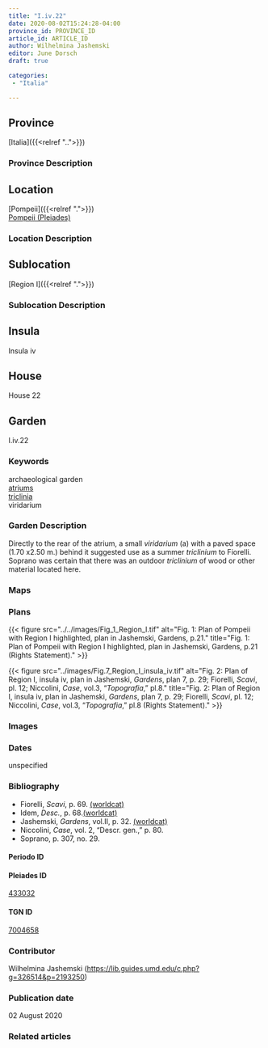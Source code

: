 ```yaml
---
title: "I.iv.22"
date: 2020-08-02T15:24:28-04:00
province_id: PROVINCE_ID
article_id: ARTICLE_ID
author: Wilhelmina Jashemski
editor: June Dorsch
draft: true

categories:
 - "Italia"

---
```


## Province

[Italia]({{<relref "..">}})

### Province Description

<!-- DESCRIPTION -->


## Location

[Pompeii]({{<relref ".">}}) \
[Pompeii (Pleiades)](https://pleiades.stoa.org/places/433032)

### Location Description

<!-- LEAVE THIS BLANK FOR NOW -->

## Sublocation

[Region I]({{<relref ".">}})

### Sublocation Description

<!-- DESCRIPTION -->

## Insula

Insula iv

## House

House 22

## Garden

I.iv.22

### Keywords

archaeological garden \
[atriums](http://vocab.getty.edu/page/aat/300004097) \
[triclinia](http://vocab.getty.edu/page/aat/300004359) \
viridarium

### Garden Description

Directly to the rear of the atrium, a small *viridarium* (a) with a paved space (1.70 x2.50 m.) behind it suggested use as a summer *triclinium* to Fiorelli. Soprano was certain that there was an outdoor *triclinium* of wood or other material located here.

### Maps

<!--
OLD WAY (DO NOT USE)
![alt_text](../../images/image_name.ext)
*CAPTION*

NEW WAY ↓↓↓↓
{{< figure src="../../images/image_name.ext" alt="ALT_TEXT" title="CAPTION" >}}
-->

### Plans

{{< figure src="../../images/Fig_1_Region_I.tif" alt="Fig. 1: Plan of Pompeii with Region I highlighted, plan in Jashemski, Gardens, p.21." title="Fig. 1: Plan of Pompeii with Region I highlighted, plan in Jashemski, Gardens, p.21 (Rights Statement)." >}}

{{< figure src="../images/Fig.7_Region_I_insula_iv.tif" alt="Fig. 2: Plan of Region I, insula iv, plan in Jashemski, *Gardens*, plan 7, p. 29; Fiorelli, *Scavi*, pl. 12; Niccolini, *Case*, vol.3, “*Topografia*,” pl.8." title="Fig. 2: Plan of Region I, insula iv, plan in Jashemski, *Gardens*, plan 7, p. 29; Fiorelli, *Scavi*, pl. 12; Niccolini, *Case*, vol.3, “*Topografia*,” pl.8 (Rights Statement)." >}}

### Images


### Dates

unspecified

### Bibliography

* Fiorelli, *Scavi*, p. 69. [(worldcat)](http://www.worldcat.org/oclc/249024903)
* Idem, *Desc.*, p. 68.[(worldcat)](http://www.worldcat.org/oclc/908272023)
* Jashemski, *Gardens*, vol.II, p. 32. [(worldcat)](http://www.worldcat.org/oclc/921816405)
* Niccolini, *Case*, vol. 2, “Descr. gen.,” p. 80.
* Soprano, p. 307, no. 29.

#### Periodo ID

<!-- [PERIODO_ID](https://pleiades.stoa.org/places/PLEIADES_ID) -->

#### Pleiades ID

[433032](https://pleiades.stoa.org/places/433032)

#### TGN ID

[7004658](http://vocab.getty.edu/page/tgn/7004658)

### Contributor

Wilhelmina Jashemski (https://lib.guides.umd.edu/c.php?g=326514&p=2193250)

### Publication date

02 August 2020

### Related articles

<!-- Links to other related articles. Leave blank for now -->
